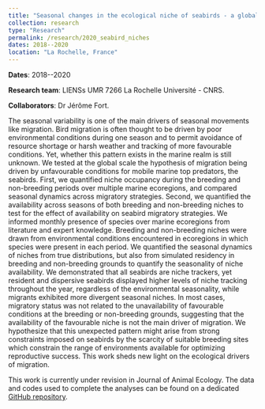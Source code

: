 ```yaml
---
title: "Seasonal changes in the ecological niche of seabirds - a global perspective"
collection: research
type: "Research"
permalink: /research/2020_seabird_niches
dates: 2018--2020
location: "La Rochelle, France"
---
```


**Dates**: 2018--2020

**Research team**: LIENSs UMR 7266 La Rochelle Université - CNRS. 

**Collaborators**: Dr Jérôme Fort. 

The seasonal variability is one of the main drivers of seasonal movements like migration. Bird migration is often thought to be driven by poor environmental conditions during one season and to permit avoidance of resource shortage or harsh weather and tracking of more favourable conditions. Yet, whether this pattern exists in the marine realm is still unknown. 
We tested at the global scale the hypothesis of migration being driven by unfavourable conditions for mobile marine top predators, the seabirds. First, we quantified niche occupancy during the breeding and non-breeding periods over multiple marine ecoregions, and compared seasonal dynamics across migratory strategies. Second, we quantified the availability across seasons of both breeding and non-breeding niches to test for the effect of availability on seabird migratory strategies.
We informed monthly presence of species over marine ecoregions from literature and expert knowledge. Breeding and non-breeding niches were drawn from environmental conditions encountered in ecoregions in which species were present in each period. We quantified the seasonal dynamics of niches from true distributions, but also from simulated residency in breeding and non-breeding grounds to quantify the seasonality of niche availability.
We demonstrated that all seabirds are niche trackers, yet resident and dispersive seabirds displayed higher levels of niche tracking throughout the year, regardless of the environmental seasonality, while migrants exhibited more divergent seasonal niches. In most cases, migratory status was not related to the unavailability of favourable conditions at the breeding or non-breeding grounds, suggesting that the availability of the favourable niche is not the main driver of migration.
We hypothesize that this unexpected pattern might arise from strong constraints imposed on seabirds by the scarcity of suitable breeding sites which constrain the range of environments available for optimizing reproductive success. This work sheds new light on the ecological drivers of migration.
  
This work is currently under revision in Journal of Animal Ecology. The data and codes used to complete the analyses can be found on a dedicated [GitHub repository](https://github.com/CLambert1/Seasonal-changes-in-environmental-conditions-are-not-driving-migration-in-seabirds). 
